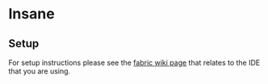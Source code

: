 # Insane

## Setup

For setup instructions please see the [fabric wiki page](https://fabricmc.net/wiki/tutorial:setup) that relates to the IDE that you are using.